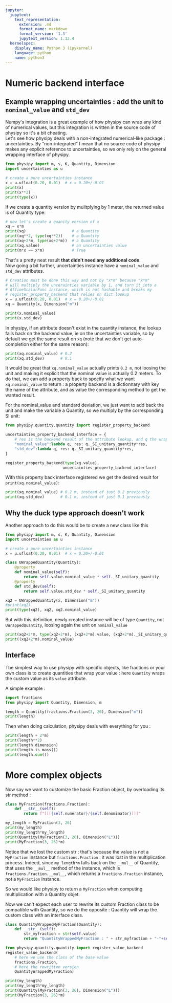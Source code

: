 ```yaml
---
jupyter:
  jupytext:
    text_representation:
      extension: .md
      format_name: markdown
      format_version: '1.3'
      jupytext_version: 1.13.4
  kernelspec:
    display_name: Python 3 (ipykernel)
    language: python
    name: python3
---
```


# Numeric backend interface


## Example wrapping uncertainties : add the unit to `nominal_value` and `std_dev`


Numpy's integration is a great example of how physipy can wrap any kind of numerical values, but this integration is written in the source code of physipy so it's a bit cheating.  
Let's see how physipy deals with a non-integrated numerical-like package : uncertainties. By "non-integrated" I mean that no source code of physipy makes any explicit reference to uncertainties, so we only rely on the general wrapping interface of physipy.

```python
from physipy import m, s, K, Quantity, Dimension
import uncertainties as u

# create a pure uncertainties instance
x = u.ufloat(0.20, 0.01)  # x = 0.20+/-0.01
print(x)
print(x**2)
print(type(x))
```

If we create a quantity version by mulitplying by 1 meter, the returned value is of Quantity type:

```python
# now let's create a quanity version of x
xq = x*m
print(xq)                    # a Quantity
print(xq**2, type(xq**2))    # a Quantity
print(xq+2*m, type(xq+2*m))  # a Quantity
print(xq.value)              # an uncertainties value
print(m*x == x*m)            # True
```

That's a pretty neat result __that didn't need any additional code__.  
Now going a bit further, uncertainties instance have a `nominal_value` and `std_dev` attributes.

```python
# Creation must be done this way and not by "x*m" because "x*m" 
# will multiply the uncerainties variable by 1, and turn it into a
# AffineScalarFunc instance, which is not hashable and breaks my 
# register_property_backend that relies on dict lookup
x = u.ufloat(0.20, 0.01)  # x = 0.20+/-0.01
xq = Quantity(x, Dimension("m")) 
```

```python
print(x.nominal_value)
print(x.std_dev)
```

In physipy, if an attribute doesn't exist in the quantity instance, the lookup falls back on the backend value, ie on the uncertainties variable, so by default we get the same result on `xq` (note that we don't get auto-completion either for the same reason):

```python
print(xq.nominal_value) # 0.2
print(xq.std_dev)       # 0.1
```

It would be great that `xq.nominal_value` actually prints `0.2 m`, not loosing the unit and making it explicit that the nominal value is actually 0.2 meters. To do that, we can add a property back to specify what we want `xq.nominal_value` to return : a property backend is a dictionnary with key the name of the attribute, and as value the corresponding method to get the wanted result.

For the nominal_value and standard deviation, we just want to add back the unit and make the variable a Quantity, so we multiply by the corresponding SI unit:

```python
from physipy.quantity.quantity import register_property_backend

uncertainties_property_backend_interface = {
    # res is the backend result of the attribute lookup, and q the wrapping quantity
    "nominal_value":lambda q, res: q._SI_unitary_quantity*res,
    "std_dev":lambda q, res: q._SI_unitary_quantity*res,
}

register_property_backend(type(xq.value), 
                         uncertainties_property_backend_interface)
```

With this property back interface registered we get the desired result for `print(xq.nominal_value)`:

```python
print(xq.nominal_value) # 0.2 m, instead of just 0.2 previously
print(xq.std_dev)       # 0.1 m, instead of just 0.1 previously
```

## Why the duck type approach doesn't work


Another approach to do this would be to create a new class like this

```python
from physipy import m, s, K, Quantity, Dimension
import uncertainties as u

# create a pure uncertainties instance
x = u.ufloat(0.20, 0.01)  # x = 0.20+/-0.01

class UWrappedQuantity(Quantity):
    @property
    def nominal_value(self):
        return self.value.nominal_value * self._SI_unitary_quantity
    @property
    def std_dev(self):
        return self.value.std_dev * self._SI_unitary_quantity

xq2 = UWrappedQuantity(x, Dimension("m"))
#print(xq2)
print(type(xq2), xq2, xq2.nominal_value)
```

But with this definition, newly created instance will be of type `Quantity`, not `UWrappedQuantity`, loosing again the unit on `nominal_value`

```python
print(xq2+2*m, type(xq2+2*m), (xq2+2*m).value, (xq2+2*m)._SI_unitary_quantity)
print((xq2+2*m).nominal_value)
```

## Interface


The simplest way to use physipy with specific objects, like fractions or your own class is to create quantities that wrap your value : here `Quantity` wraps the custom value as its `value` attribute.


A simple example : 

```python
import fractions
from physipy import Quantity, Dimension, m
```

```python
length = Quantity(fractions.Fraction(3, 26), Dimension("m"))
print(length)
```

Then when doing calculation, physipy deals with everything for you :

```python
print(length + 2*m)
print(length**2)
print(length.dimension)
print(length.is_mass())
print(length.sum())
```

# More complex objects


Now say we want to customize the basic Fraction object, by overloading its str method : 

```python
class MyFraction(fractions.Fraction):
    def __str__(self):
        return f"[[[{self.numerator}/{self.denominator}]]]"
```

```python
my_length = MyFraction(3, 26)
print(my_length)
print(my_length*my_length)
print(Quantity(MyFraction(3, 26), Dimension("L")))
print(MyFraction(3, 26)*m)
```

Notice that we lost the custom str : that's because the value is not a `MyFraction` instance but `fractions.Fraction` : it was lost in the multiplication process. Indeed, since `my_length*m` falls back on the `__mul__` of Quantity, that uses the `__mul__` method of the instance, which is `fractions.Fraction.__mul__`, which returns a `fractions.Fraction` instance, not a `MyFraction` instance.

So we would like physipy to return a `MyFraction` when computing multiplication with a Quantity objet.


Now we can't expect each user to rewrite its custom Fraction class to be compatible with Quantity, so we do the opposite : Quantity will wrap the custom class with an interface class.

```python
class QuantityWrappedMyFraction(Quantity):
    def __str__(self):
        str_myfraction = str(self.value)
        return "QuantityWrappedMyFraction : " + str_myfraction + "-"+self.dimension.str_SI_unit()

from physipy.quantity.quantity import register_value_backend
register_value_backend(
    # here we use the class of the base value
    fractions.Fraction, 
    # here the rewritten version
    QuantityWrappedMyFraction)
```

```python
print(my_length)
print(my_length*my_length)
print(Quantity(MyFraction(3, 26), Dimension("L")))
print(MyFraction(3, 26)*m)
```

```python

```
